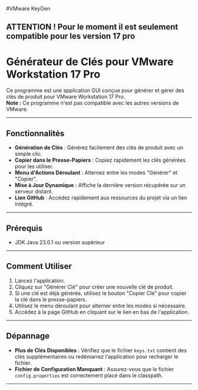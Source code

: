 #VMware KeyGen

## ATTENTION ! Pour le moment il est seulement compatible pour les version 17 pro

# Générateur de Clés pour VMware Workstation 17 Pro

Ce programme est une application GUI conçue pour générer et gérer des clés de produit pour VMware Workstation 17 Pro.  
**Note :** Ce programme n'est pas compatible avec les autres versions de VMware.

---

## Fonctionnalités
- **Génération de Clés** : Générez facilement des clés de produit avec un simple clic.
- **Copier dans le Presse-Papiers** : Copiez rapidement les clés générées pour les utiliser.
- **Menu d'Actions Déroulant** : Alternez entre les modes "Générer" et "Copier".
- **Mise à Jour Dynamique** : Affiche la dernière version récupérée sur un serveur distant.
- **Lien GitHub** : Accédez rapidement aux ressources du projet via un lien intégré.

---

## Prérequis
- JDK Java 23.0.1 ou version supérieur
---

## Comment Utiliser

1. Lancez l'application.
2. Cliquez sur "Générer Clé" pour créer une nouvelle clé de produit.
3. Si une clé est déjà générée, utilisez le bouton "Copier Clé" pour copier la clé dans le presse-papiers.
4. Utilisez le menu déroulant pour alterner entre les modes si nécessaire.
5. Accédez à la page GitHub en cliquant sur le lien en bas de l'application.

---

## Dépannage

- **Plus de Clés Disponibles** : Vérifiez que le fichier `keys.txt` contient des clés supplémentaires ou redémarrez l'application pour recharger le fichier.
- **Fichier de Configuration Manquant** : Assurez-vous que le fichier `config.properties` est correctement placé dans le classpath.

---
